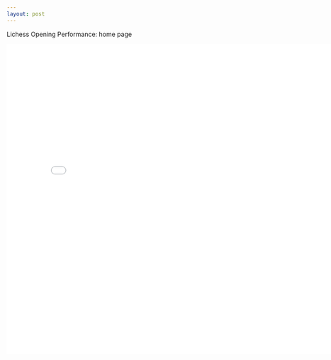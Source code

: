 ```yaml
---
layout: post
---
```


Lichess Opening Performance: home page
<iframe src="{{site.baseurl}}/assets/white_win_proportion_vs_computer_eval_any.html" height="700px" width="800px" style="border:none;" seamless="seamless"></iframe>
